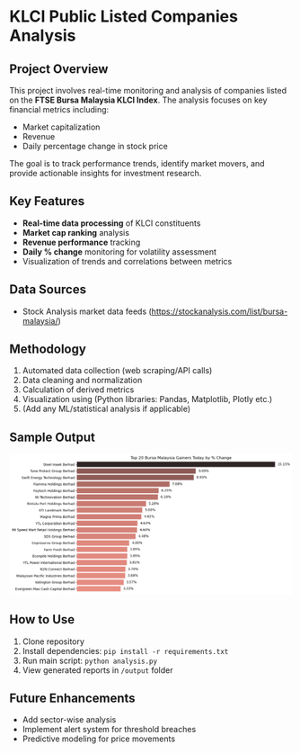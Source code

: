 # KLCI Public Listed Companies Analysis

## Project Overview
This project involves real-time monitoring and analysis of companies listed on the **FTSE Bursa Malaysia KLCI Index**. The analysis focuses on key financial metrics including:
- Market capitalization
- Revenue
- Daily percentage change in stock price

The goal is to track performance trends, identify market movers, and provide actionable insights for investment research.

## Key Features
- **Real-time data processing** of KLCI constituents
- **Market cap ranking** analysis
- **Revenue performance** tracking
- **Daily % change** monitoring for volatility assessment
- Visualization of trends and correlations between metrics

## Data Sources
- Stock Analysis market data feeds (https://stockanalysis.com/list/bursa-malaysia/)

## Methodology
1. Automated data collection (web scraping/API calls)
2. Data cleaning and normalization
3. Calculation of derived metrics
4. Visualization using (Python libraries: Pandas, Matplotlib, Plotly etc.)
5. (Add any ML/statistical analysis if applicable)

## Sample Output
![Sample](Change%.png)

## How to Use
1. Clone repository
2. Install dependencies: `pip install -r requirements.txt`
3. Run main script: `python analysis.py`
4. View generated reports in `/output` folder

## Future Enhancements
- Add sector-wise analysis
- Implement alert system for threshold breaches
- Predictive modeling for price movements
